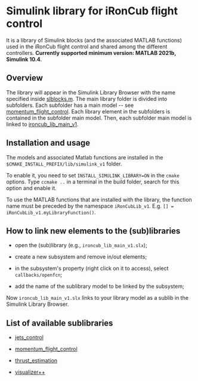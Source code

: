 # Simulink library for iRonCub flight control

It is a library of Simulink blocks (and the associated MATLAB functions) used in the iRonCub flight control and shared among the different controllers. **Currently supported minimum version: MATLAB 2021b, Simulink 10.4**.

## Overview

The library will appear in the Simulink Library Browser with the name specified inside [slblocks.m](slblocks.m). The main library folder is divided into subfolders. Each subfolder has a main model -- see [momentum_flight_control](momentum_flight_control/momentum_flight_control_v1.slx). Each library element in the subfolders is contained in the subfolder main model. Then, each subfolder main model is linked to [ironcub_lib_main_v1](ironcub_lib_main_v1.slx).

## Installation and usage

The models and associated Matlab functions are installed in the `$CMAKE_INSTALL_PREFIX/lib/simulink_v1` folder.

To enable it, you need to set `INSTALL_SIMULINK_LIBRARY=ON` in the `cmake` options. Type `ccmake ..` in a terminal in the build folder, search for this option and enable it.

To use the MATLAB functions that are installed with the library, the function name must be preceded by the namespace `iRonCubLib_v1`. E.g. `[] = iRonCubLib_v1.myLibraryFunction()`.

## How to link new elements to the (sub)libraries

- open the (sub)library (e.g., `ironcub_lib_main_v1.slx`);

- create a new subsystem and remove in/out elements;

- in the subsystem's property (right click on it to access), select `callbacks/openfcn`;

- add the name of the sublibrary model to be linked by the subsystem;

Now `ironcub_lib_main_v1.slx` links to your library model as a sublib in the Simulink Library Browser.

## List of available sublibraries

- [jets_control](jets_control)

- [momentum_flight_control](momentum_flight_control)

- [thrust_estimation](thrust_estimation)

- [visualizer++](visualizer++)
